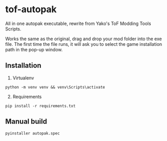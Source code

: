 # tof-autopak
All in one autopak executable, rewrite from Yako's ToF Modding Tools Scripts.

Works the same as the original, drag and drop your mod folder into the exe file. The first time the file runs, it will ask you to select the game installation path in the pop-up window.

## Installation
1. Virtualenv
```
python -m venv venv && venv\Scripts\activate
```
2. Requirements
```
pip install -r requirements.txt
```

## Manual build
```
pyinstaller autopak.spec
```